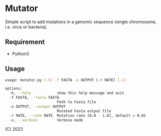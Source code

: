 # Mutator

Simple script to add mutations in a genomic sequence (single chromosome, i.e. virus or bacteria).

## Requirement

- Python3

## Usage

```bash
usage: mutator.py [-h] -f FASTA -o OUTPUT [-r RATE] [-v]

options:
  -h, --help            show this help message and exit
  -f FASTA, --fasta FASTA
                        Path to Fasta file
  -o OUTPUT, --output OUTPUT
                        Mutated Fasta output file
  -r RATE, --rate RATE  Mutation rate [0.0 - 1.0], default = 0.01
  -v, --verbose         Verbose mode
```

(C) 2023
